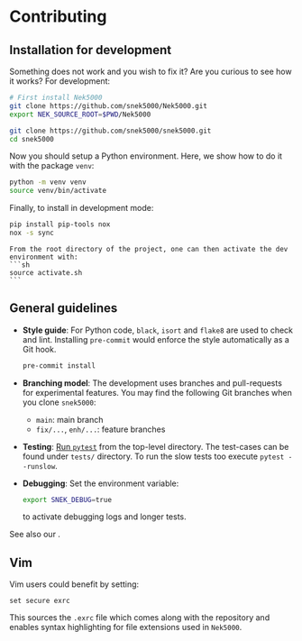 # Contributing

## Installation for development

Something does not work and you wish to fix it? Are you curious to see how it works? For
development:

```sh
# First install Nek5000
git clone https://github.com/snek5000/Nek5000.git
export NEK_SOURCE_ROOT=$PWD/Nek5000

git clone https://github.com/snek5000/snek5000.git
cd snek5000
```

Now you should setup a Python environment. Here, we show how to do it with the package
`venv`:

```sh
python -m venv venv
source venv/bin/activate
```

Finally, to install in development mode:

```sh
pip install pip-tools nox
nox -s sync
```

````{note}
From the root directory of the project, one can then activate the dev
environment with:
```sh
source activate.sh
```
````

## General guidelines

- **Style guide**: For Python code, `black`, `isort` and `flake8` are used to check and
  lint. Installing `pre-commit` would enforce the style automatically as a Git hook.

  ```sh
  pre-commit install
  ```

- **Branching model**: The development uses branches and pull-requests for experimental
  features. You may find the following Git branches when you clone `snek5000`:

  - `main`: main branch
  - `fix/...`, `enh/...`: feature branches

- **Testing**: [Run `pytest`](https://pytest.readthedocs.io/) from the top-level
  directory. The test-cases can be found under `tests/` directory. To run the slow tests
  too execute `pytest --runslow`.

- **Debugging**: Set the environment variable:

  ```sh
  export SNEK_DEBUG=true
  ```

  to activate debugging logs and longer tests.

See also our [](./dev/index.rst).

## Vim

Vim users could benefit by setting:

```vim
set secure exrc
```

This sources the `.exrc` file which comes along with the repository and enables syntax
highlighting for file extensions used in `Nek5000`.
